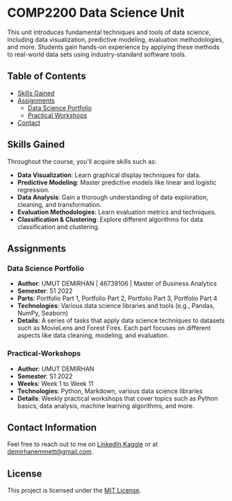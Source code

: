 # COMP2200 Data Science Unit

This unit introduces fundamental techniques and tools of data science, including data visualization, predictive modeling, evaluation methodologies, and more. Students gain hands-on experience by applying these methods to real-world data sets using industry-standard software tools.

## Table of Contents
- [Skills Gained](#skills-gained)
- [Assignments](#assignments)
  - [Data Science Portfolio](./Portfolio)
  - [Practical Workshops](./Practical_Workshops)
- [Contact](#contact)


## Skills Gained
Throughout the course, you'll acquire skills such as:
- **Data Visualization**: Learn graphical display techniques for data.
- **Predictive Modeling**: Master predictive models like linear and logistic regression.
- **Data Analysis**: Gain a thorough understanding of data exploration, cleaning, and transformation.
- **Evaluation Methodologies**: Learn evaluation metrics and techniques.
- **Classification & Clustering**: Explore different algorithms for data classification and clustering.

## Assignments

### Data Science Portfolio
- **Author**: UMUT DEMIRHAN | 46739106 | Master of Business Analytics
- **Semester**: S1 2022
- **Parts**: Portfolio Part 1, Portfolio Part 2, Portfolio Part 3, Portfolio Part 4
- **Technologies**: Various data science libraries and tools (e.g., Pandas, NumPy, Seaborn)
- **Details**: A series of tasks that apply data science techniques to datasets such as MovieLens and Forest Fires. Each part focuses on different aspects like data cleaning, modeling, and evaluation.

### Practical-Workshops
- **Author**: UMUT DEMIRHAN
- **Semester**: S1 2022
- **Weeks**: Week 1 to Week 11
- **Technologies**: Python, Markdown, various data science libraries
- **Details**: Weekly practical workshops that cover topics such as Python basics, data analysis, machine learning algorithms, and more.


## Contact Information
Feel free to reach out to me on [LinkedIn](https://www.linkedin.com/in/demirhanemmett/),[Kaggle](https://www.kaggle.com/emmettdemirhan/) or at [demirhanemmett@gmail.com](mailto:demirhanemmett@gmail.com).

## License
This project is licensed under the [MIT License](./LICENSE).
